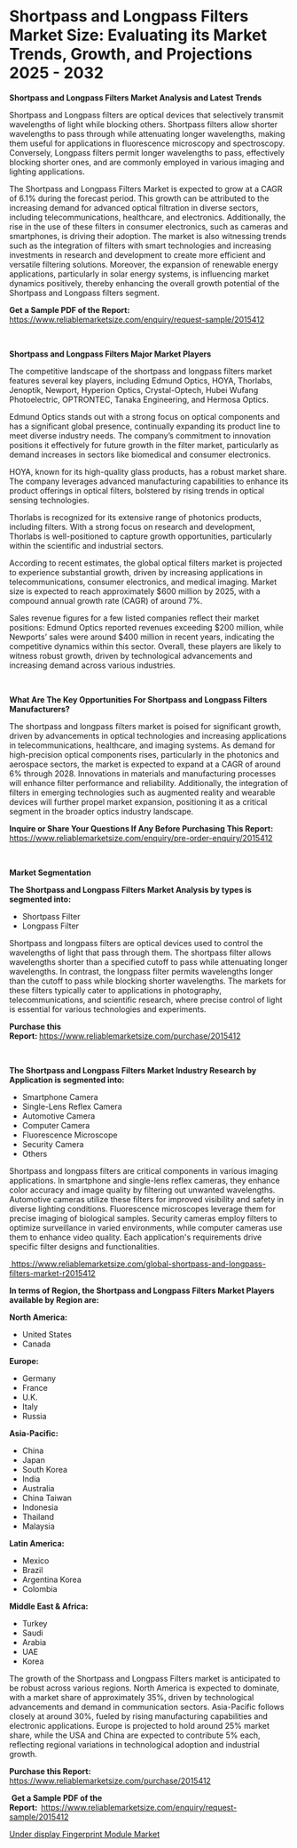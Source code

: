 <p><h1>Shortpass and Longpass Filters Market Size: Evaluating its Market Trends, Growth, and Projections 2025 - 2032</h1></p><p><strong>Shortpass and Longpass Filters Market Analysis and Latest Trends</strong></p>
<p><p>Shortpass and Longpass filters are optical devices that selectively transmit wavelengths of light while blocking others. Shortpass filters allow shorter wavelengths to pass through while attenuating longer wavelengths, making them useful for applications in fluorescence microscopy and spectroscopy. Conversely, Longpass filters permit longer wavelengths to pass, effectively blocking shorter ones, and are commonly employed in various imaging and lighting applications.</p><p>The Shortpass and Longpass Filters Market is expected to grow at a CAGR of 6.1% during the forecast period. This growth can be attributed to the increasing demand for advanced optical filtration in diverse sectors, including telecommunications, healthcare, and electronics. Additionally, the rise in the use of these filters in consumer electronics, such as cameras and smartphones, is driving their adoption. The market is also witnessing trends such as the integration of filters with smart technologies and increasing investments in research and development to create more efficient and versatile filtering solutions. Moreover, the expansion of renewable energy applications, particularly in solar energy systems, is influencing market dynamics positively, thereby enhancing the overall growth potential of the Shortpass and Longpass filters segment.</p></p>
<p><strong>Get a Sample PDF of the Report:&nbsp;</strong> <a href="https://www.reliablemarketsize.com/enquiry/request-sample/2015412?utm_campaign=1143&utm_medium=2&utm_source=Github&utm_content=ia&utm_term=17012025&utm_id=shortpass-and-longpass-filters">https://www.reliablemarketsize.com/enquiry/request-sample/2015412</a></p>
<p>&nbsp;</p>
<p><strong>Shortpass and Longpass Filters Major Market Players</strong></p>
<p><p>The competitive landscape of the shortpass and longpass filters market features several key players, including Edmund Optics, HOYA, Thorlabs, Jenoptik, Newport, Hyperion Optics, Crystal-Optech, Hubei Wufang Photoelectric, OPTRONTEC, Tanaka Engineering, and Hermosa Optics. </p><p>Edmund Optics stands out with a strong focus on optical components and has a significant global presence, continually expanding its product line to meet diverse industry needs. The company’s commitment to innovation positions it effectively for future growth in the filter market, particularly as demand increases in sectors like biomedical and consumer electronics.</p><p>HOYA, known for its high-quality glass products, has a robust market share. The company leverages advanced manufacturing capabilities to enhance its product offerings in optical filters, bolstered by rising trends in optical sensing technologies.</p><p>Thorlabs is recognized for its extensive range of photonics products, including filters. With a strong focus on research and development, Thorlabs is well-positioned to capture growth opportunities, particularly within the scientific and industrial sectors.</p><p>According to recent estimates, the global optical filters market is projected to experience substantial growth, driven by increasing applications in telecommunications, consumer electronics, and medical imaging. Market size is expected to reach approximately $600 million by 2025, with a compound annual growth rate (CAGR) of around 7%.</p><p>Sales revenue figures for a few listed companies reflect their market positions: Edmund Optics reported revenues exceeding $200 million, while Newports’ sales were around $400 million in recent years, indicating the competitive dynamics within this sector. Overall, these players are likely to witness robust growth, driven by technological advancements and increasing demand across various industries.</p></p>
<p>&nbsp;</p>
<p><strong>What Are The Key Opportunities For Shortpass and Longpass Filters Manufacturers?</strong></p>
<p><p>The shortpass and longpass filters market is poised for significant growth, driven by advancements in optical technologies and increasing applications in telecommunications, healthcare, and imaging systems. As demand for high-precision optical components rises, particularly in the photonics and aerospace sectors, the market is expected to expand at a CAGR of around 6% through 2028. Innovations in materials and manufacturing processes will enhance filter performance and reliability. Additionally, the integration of filters in emerging technologies such as augmented reality and wearable devices will further propel market expansion, positioning it as a critical segment in the broader optics industry landscape.</p></p>
<p><strong>Inquire or Share Your Questions If Any Before Purchasing This Report:</strong> <a href="https://www.reliablemarketsize.com/enquiry/pre-order-enquiry/2015412?utm_campaign=1143&utm_medium=2&utm_source=Github&utm_content=ia&utm_term=17012025&utm_id=shortpass-and-longpass-filters">https://www.reliablemarketsize.com/enquiry/pre-order-enquiry/2015412</a></p>
<p>&nbsp;</p>
<p><strong>Market Segmentation</strong></p>
<p><strong>The Shortpass and Longpass Filters Market Analysis by types is segmented into:</strong></p>
<p><ul><li>Shortpass Filter</li><li>Longpass Filter</li></ul></p>
<p><p>Shortpass and longpass filters are optical devices used to control the wavelengths of light that pass through them. The shortpass filter allows wavelengths shorter than a specified cutoff to pass while attenuating longer wavelengths. In contrast, the longpass filter permits wavelengths longer than the cutoff to pass while blocking shorter wavelengths. The markets for these filters typically cater to applications in photography, telecommunications, and scientific research, where precise control of light is essential for various technologies and experiments.</p></p>
<p><strong>Purchase this Report:&nbsp;</strong><a href="https://www.reliablemarketsize.com/purchase/2015412?utm_campaign=1143&utm_medium=2&utm_source=Github&utm_content=ia&utm_term=17012025&utm_id=shortpass-and-longpass-filters">https://www.reliablemarketsize.com/purchase/2015412</a></p>
<p>&nbsp;</p>
<p><strong>The Shortpass and Longpass Filters Market Industry Research by Application is segmented into:</strong></p>
<p><ul><li>Smartphone Camera</li><li>Single-Lens Reflex Camera</li><li>Automotive Camera</li><li>Computer Camera</li><li>Fluorescence Microscope</li><li>Security Camera</li><li>Others</li></ul></p>
<p><p>Shortpass and longpass filters are critical components in various imaging applications. In smartphone and single-lens reflex cameras, they enhance color accuracy and image quality by filtering out unwanted wavelengths. Automotive cameras utilize these filters for improved visibility and safety in diverse lighting conditions. Fluorescence microscopes leverage them for precise imaging of biological samples. Security cameras employ filters to optimize surveillance in varied environments, while computer cameras use them to enhance video quality. Each application's requirements drive specific filter designs and functionalities.</p></p>
<p><a href="https://www.reliablemarketsize.com/global-shortpass-and-longpass-filters-market-r2015412?utm_campaign=1143&utm_medium=2&utm_source=Github&utm_content=ia&utm_term=17012025&utm_id=shortpass-and-longpass-filters">&nbsp;https://www.reliablemarketsize.com/global-shortpass-and-longpass-filters-market-r2015412</a></p>
<p><strong>In terms of Region, the Shortpass and Longpass Filters Market Players available by Region are:</strong></p>
<p>
    <p> <strong> North America: </strong>
        <ul>
            <li>United States</li>
            <li>Canada</li>
        </ul>
        </p> 
    <p> <strong> Europe: </strong>
        <ul>
            <li>Germany</li>
            <li>France</li>
            <li>U.K.</li>
            <li>Italy</li>
            <li>Russia</li>
        </ul>
        </p> 
    <p> <strong> Asia-Pacific: </strong>
        <ul>
            <li>China</li>
            <li>Japan</li>
            <li>South Korea</li>
            <li>India</li>
            <li>Australia</li>
            <li>China Taiwan</li>
            <li>Indonesia</li>
            <li>Thailand</li>
            <li>Malaysia</li>
        </ul>
        </p> 
    <p> <strong> Latin America: </strong>
        <ul>
            <li>Mexico</li>
            <li>Brazil</li>
            <li>Argentina Korea</li>
            <li>Colombia</li>
        </ul>
        </p> 
    <p> <strong> Middle East & Africa: </strong>
        <ul>
            <li>Turkey</li>
            <li>Saudi</li>
            <li>Arabia</li>
            <li>UAE</li>
            <li>Korea</li>
        </ul>
    </p>
    </p>
<p><p>The growth of the Shortpass and Longpass Filters market is anticipated to be robust across various regions. North America is expected to dominate, with a market share of approximately 35%, driven by technological advancements and demand in communication sectors. Asia-Pacific follows closely at around 30%, fueled by rising manufacturing capabilities and electronic applications. Europe is projected to hold around 25% market share, while the USA and China are expected to contribute 5% each, reflecting regional variations in technological adoption and industrial growth.</p></p>
<p><strong>Purchase this Report: </strong><a href="https://www.reliablemarketsize.com/purchase/2015412?utm_campaign=1143&utm_medium=2&utm_source=Github&utm_content=ia&utm_term=17012025&utm_id=shortpass-and-longpass-filters">https://www.reliablemarketsize.com/purchase/2015412</a></p>
<p>&nbsp;<strong>Get a Sample PDF of the Report:&nbsp;&nbsp;</strong><a href="https://www.reliablemarketsize.com/enquiry/request-sample/2015412?utm_campaign=1143&utm_medium=2&utm_source=Github&utm_content=ia&utm_term=17012025&utm_id=shortpass-and-longpass-filters">https://www.reliablemarketsize.com/enquiry/request-sample/2015412</a></p>
<p><strong></strong></p>
<p><p><a href="https://github.com/castoriffic/Market-Research-Report-List-5/blob/main/under-display-fingerprint-module-market.md?utm_campaign=1143&utm_medium=2&utm_source=Github&utm_content=ia&utm_term=17012025&utm_id=shortpass-and-longpass-filters">Under display Fingerprint Module Market</a></p></p>